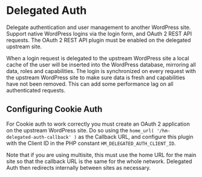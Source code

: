 # Delegated Auth

Delegate authentication and user management to another WordPress site. Support native WordPress logins via the login form, and OAuth 2 REST API requests. The OAuth 2 REST API plugin must be enabled on the delegated upstream site.

When a login request is delegated to the upstream WordPress site a local cache of the user will be inserted into the WordPress database, mirroring all data, roles and capabilities. The login is synchronized on every request with the upstream WordPress site to make sure data is fresh and capabilities have not been removed. This can add some performance lag on all authenticated requests.

## Configuring Cookie Auth

For Cookie auth to work correctly you must create an OAuth 2 application on the upstream WordPress site. Do so using the `home_url( '/hm-delegated-auth-callback' )` as the Callback URL, and configure this plugin with the Client ID in the PHP constant `HM_DELEGATED_AUTH_CLIENT_ID`.

Note that if you are using multisite, this must use the home URL for the main site so that the callback URL is the same for the whole network. Delegated Auth then redirects internally between sites as necessary.
